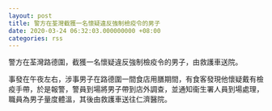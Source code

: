 ```yaml
---
layout: post
title: 警方在荃灣截獲一名懷疑違反強制檢疫令的男子
date: 2020-03-24 06:32:03.000000000 +08:00
categories: rss
---
```


警方在荃灣路德圍，截獲一名懷疑違反強制檢疫令的男子，由救護車送院。

事發在午夜左右，涉事男子在路德圍一間食店用膳期間，有食客發現他懷疑戴有檢疫手帶，於是報警，警員到場將男子帶到店外調查，並通知衞生署人員到場處理，職員為男子量度體溫，其後由救護車送往仁濟醫院。
